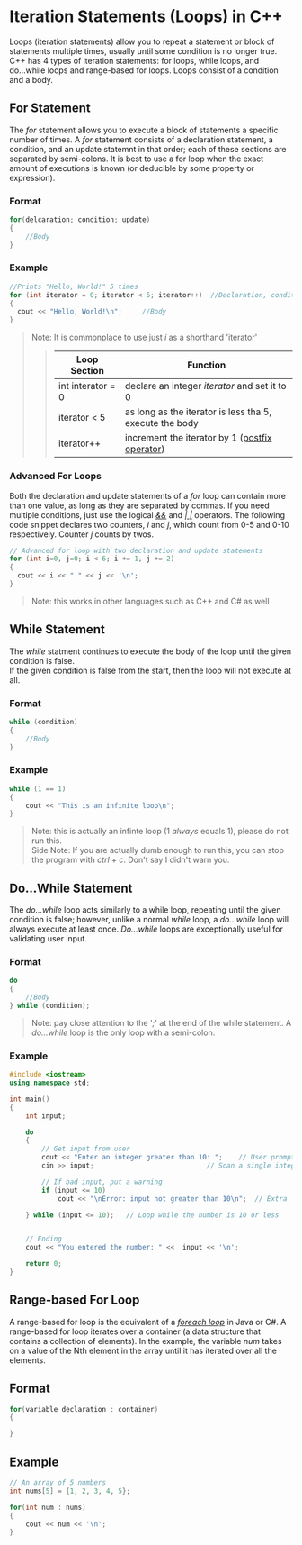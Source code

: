 # Iteration Statements (Loops) in C++
Loops (iteration statements) allow you to repeat a statement or block of statements multiple times, usually until some condition is no longer true.
C++ has 4 types of iteration statements: for loops, while loops, and do...while loops and range-based for loops. Loops consist of a condition and a body. <br />

## For Statement
The _for_ statement allows you to execute a block of statements a specific number of times. A _for_ statement consists of a declaration statement, a condition,
and an update statemnt in that order; each of these sections are separated by semi-colons. It is best to use a for loop when the exact amount of executions is 
known (or deducible by some property or expression). <br />

### Format
```C++
for(delcaration; condition; update)
{
    //Body
}
```

### Example
```C++
//Prints "Hello, World!" 5 times
for (int iterator = 0; iterator < 5; iterator++)  //Declaration, condition, and update statements
{
  cout << "Hello, World!\n";     //Body
}
```
> Note: It is commonplace to use just _i_ as a shorthand 'iterator'
>> | Loop Section | Function |
>> | ------------ | -------- |
>> | int interator = 0 | declare an integer _iterator_ and set it to 0 |
>> | iterator < 5 | as long as the iterator is less tha 5, execute the body |
>> | iterator++ | increment the iterator by 1 ([postfix operator](https://www.programiz.com/article/increment-decrement-operator-difference-prefix-postfix)) |

### Advanced For Loops
Both the declaration and update statements of a _for_ loop can contain more than one value, as long as they are separated by commas. If you need multiple conditions,
just use the logical [_&&_](https://www.tutorialspoint.com/cprogramming/c_logical_operators.htm) and [_| |_](https://www.tutorialspoint.com/cprogramming/c_logical_operators.htm) operators. The following code snippet declares two counters, _i_ and _j_, which count from 0-5 and 0-10 respectively. 
Counter _j_ counts by twos.
```C++
// Advanced for loop with two declaration and update statements
for (int i=0, j=0; i < 6; i += 1, j += 2)
{
  cout << i << " " << j << '\n';
}

```
> Note: this works in other languages such as C++ and C# as well
 
## While Statement
The _while_ statment continues to execute the body of the loop until the given condition is false. <br />
If the given condition is false from the start, then the loop will not execute at all.

### Format
```C++
while (condition)
{
    //Body
}
```

### Example
```C++
while (1 == 1)
{
    cout << "This is an infinite loop\n";
}
```
> Note: this is actually an infinte loop (1 _always_ equals 1), please do not run this. <br />
> Side Note: If you are actually dumb enough to run this, you can stop the program with _ctrl_ + _c_. Don't say I didn't warn you.

## Do...While Statement
The _do...while_ loop acts similarly to a while loop, repeating until the given condition is false; however, unlike a normal _while_ loop, a _do...while_ loop will
always execute at least once. _Do...while_ loops are exceptionally useful for validating user input.

### Format
```C++
do
{
    //Body
} while (condition);
```
> Note: pay close attention to the '_;_' at the end of the while statement. A _do...while_ loop is the only loop with a semi-colon.

### Example
```C++
#include <iostream>
using namespace std;

int main()
{
    int input;

    do
    {
        // Get input from user
        cout << "Enter an integer greater than 10: ";    // User prompt
        cin >> input;                            // Scan a single integer from the keyboard

        // If bad input, put a warning
        if (input <= 10)
            cout << "\nError: input not greater than 10\n";  // Extra '\n' for spacing

    } while (input <= 10);   // Loop while the number is 10 or less


    // Ending
    cout << "You entered the number: " <<  input << '\n';

    return 0;
}
```

## Range-based For Loop
A range-based for loop is the equivalent of a [_foreach loop_](https://docs.microsoft.com/en-us/dotnet/csharp/language-reference/statements/iteration-statements#the-foreach-statement) in Java or C#. A range-based for loop iterates over a container (a data structure that contains a collection of elements). In the example, the variable
_num_ takes on a value of the Nth element in the array until it has iterated over all the elements.

## Format
```C++
for(variable declaration : container)
{

}
```

## Example
```C++
// An array of 5 numbers
int nums[5] = {1, 2, 3, 4, 5};

for(int num : nums)
{
    cout << num << '\n';
}
```
